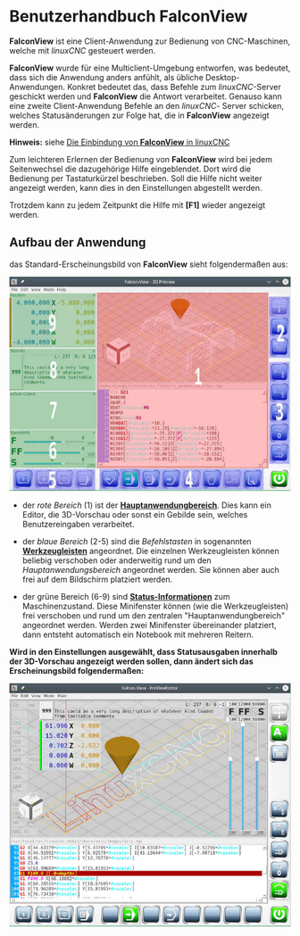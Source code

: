 # Benutzerhandbuch FalconView

**FalconView** ist eine Client-Anwendung zur Bedienung von CNC-Maschinen, welche mit
*linuxCNC* gesteuert werden.

**FalconView** wurde für eine Multiclient-Umgebung entworfen, was bedeutet, dass sich
die Anwendung anders anfühlt, als übliche Desktop-Anwendungen. Konkret bedeutet das,
dass Befehle zum *linuxCNC*-Server geschickt werden und **FalconView** die Antwort
verarbeitet. Genauso kann eine zweite Client-Anwendung Befehle an den *linuxCNC*-
Server schicken, welches Statusänderungen zur Folge hat, die in **FalconView**
angezeigt werden.

**Hinweis:** siehe [Die Einbindung von **FalconView** in linuxCNC](integration)

Zum leichteren Erlernen der Bedienung von **FalconView** wird bei jedem Seitenwechsel
die dazugehörige Hilfe eingeblendet. Dort wird die Bedienung per Tastaturkürzel
beschrieben.
Soll die Hilfe nicht weiter angezeigt werden, kann dies in den Einstellungen
abgestellt werden.

Trotzdem kann zu jedem Zeitpunkt die Hilfe mit **[F1]** wieder angezeigt werden.

## Aufbau der Anwendung

das Standard-Erscheinungsbild von **FalconView** sieht folgendermaßen aus:

![Übersicht](images/FV006.jpg)

- der *rote Bereich* (1) ist der [**Hauptanwendungbereich**](reference).
Dies kann ein Editor, die 3D-Vorschau oder sonst ein Gebilde sein, welches Benutzereingaben verarbeitet.

- der *blaue Bereich* (2-5) sind die *Befehlstasten* in sogenannten [**Werkzeugleisten**](toolbars) angeordnet. Die einzelnen Werkzeugleisten können beliebig verschoben oder anderweitig rund um den *Hauptanwendungsbereich*
angeordnet werden. Sie können aber auch frei auf dem Bildschirm platziert werden.

- der grüne Bereich (6-9) sind [**Status-Informationen**](info) zum Maschinenzustand.
Diese Minifenster können (wie die Werkzeugleisten) frei verschoben und rund um
den zentralen "Hauptanwendungbereich" angeordnet werden. Werden zwei Minifenster
übereinander platziert, dann entsteht automatisch ein Notebook mit mehreren
Reitern.

**Wird in den Einstellungen ausgewählt, dass Statusausgaben innerhalb der
3D-Vorschau angezeigt werden sollen, dann ändert sich das Erscheinungsbild folgendermaßen:**

![Inline](images/FV007.jpg)
